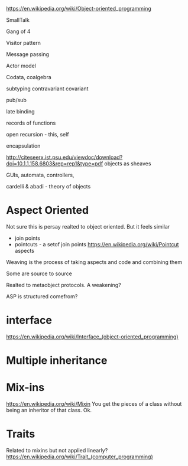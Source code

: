 
https://en.wikipedia.org/wiki/Object-oriented_programming


SmallTalk

Gang of 4

Visitor pattern

Message passing

Actor model

Codata, coalgebra

subtyping
contravariant
covariant

pub/sub

late binding

records of functions

open recursion - this, self

encapsulation

http://citeseerx.ist.psu.edu/viewdoc/download?doi=10.1.1.158.6803&rep=rep1&type=pdf objects as sheaves

GUIs, automata, controllers, 

cardelli & abadi - theory of objects


# Aspect Oriented
Not sure this is persay realted to object oriented. But it feels similar
- join points
- pointcuts - a setof join points https://en.wikipedia.org/wiki/Pointcut
aspects

Weaving is the process of taking aspects and code and combining them

Some are source to source


Realted to metaobject protocols. A weakening?


ASP is structured comefrom?


# interface
https://en.wikipedia.org/wiki/Interface_(object-oriented_programming)
# Multiple inheritance
# Mix-ins
https://en.wikipedia.org/wiki/Mixin
You get the pieces of a class without being an inheritor of that class. Ok.

# Traits
Related to mixins but not applied linearly?
https://en.wikipedia.org/wiki/Trait_(computer_programming)

